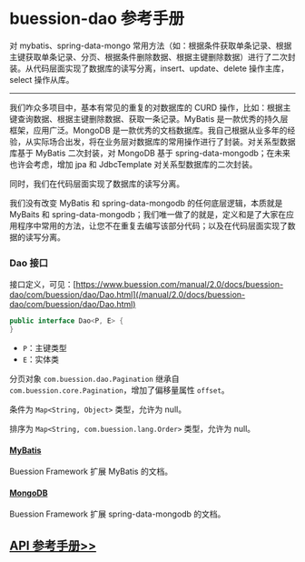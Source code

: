 # buession-dao 参考手册


对 mybatis、spring-data-mongo 常用方法（如：根据条件获取单条记录、根据主键获取单条记录、分页、根据条件删除数据、根据主键删除数据）进行了二次封装。从代码层面实现了数据库的读写分离，insert、update、delete 操作主库，select 操作从库。


---

我们咋众多项目中，基本有常见的重复的对数据库的 CURD 操作，比如：根据主键查询数据、根据主键删除数据、获取一条记录。MyBatis 是一款优秀的持久层框架，应用广泛。MongoDB 是一款优秀的文档数据库。我自己根据从业多年的经验，从实际场合出发，将在业务层对数据库的常用操作进行了封装。对关系型数据库基于 MyBatis 二次封装，对 MongoDB 基于 spring-data-mongodb；在未来也许会考虑，增加 jpa 和 JdbcTemplate 对关系型数据库的二次封装。

同时，我们在代码层面实现了数据库的读写分离。

我们没有改变 MyBatis 和 spring-data-mongodb 的任何底层逻辑，本质就是 MyBaits 和 spring-data-mongodb；我们唯一做了的就是，定义和是了大家在应用程序中常用的方法，让您不在重复去编写该部分代码；以及在代码层面实现了数据的读写分离。


### **Dao 接口**

接口定义，可见：[https://www.buession.com/manual/2.0/docs/buession-dao/com/buession/dao/Dao.html](/manual/2.0/docs/buession-dao/com/buession/dao/Dao.html)

```java
public interface Dao<P, E> {
}
```

* `P`：主键类型
* `E`：实体类


分页对象 `com.buession.dao.Pagination` 继承自 `com.buession.core.Pagination`，增加了偏移量属性 `offset`。

条件为 `Map<String, Object>` 类型，允许为 null。

排序为 `Map<String, com.buession.lang.Order>` 类型，允许为 null。


#### [MyBatis](mybatis.md)

Buession Framework 扩展 MyBatis 的文档。


#### [MongoDB](mongodb.md)

Buession Framework 扩展 spring-data-mongodb 的文档。


## [API 参考手册>>](/manual/2.0/docs/buession-dao/)